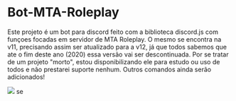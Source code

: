 # Bot-MTA-Roleplay
Este projeto é um bot para discord feito com a biblioteca discord.js com funçoes focadas em servidor de MTA Roleplay. O mesmo se encontra na v11, precisando assim ser atualizado para a v12, já que todos sabemos que ate o fim deste ano (2020) essa versão vai ser descontinuada.
Por se tratar de um projeto "morto", estou disponibilizando ele para estudo ou uso de todos e não prestarei suporte nenhum. Outros comandos ainda serão adicionados! 


![](https://media.discordapp.net/attachments/740722442430840923/753312414597906596/status2.gif?width=544&height=427)
se
